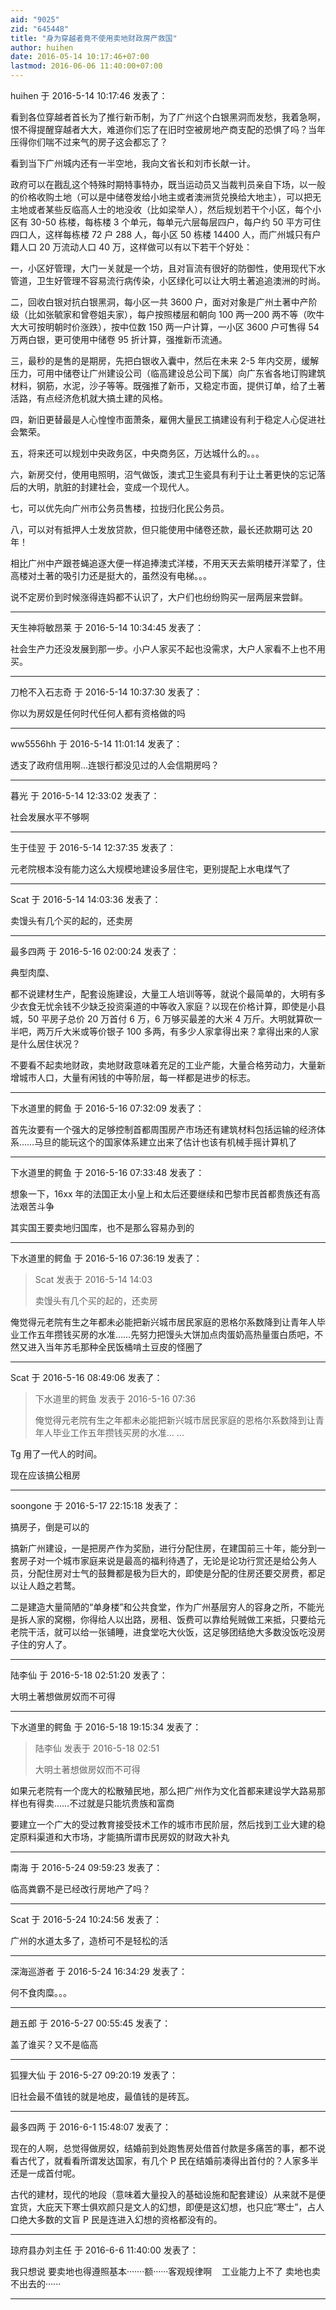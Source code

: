 ```yaml
---
aid: "9025"
zid: "645448"
title: "身为穿越者竟不使用卖地财政房产救国"
author: huihen
date: 2016-05-14 10:17:46+07:00
lastmod: 2016-06-06 11:40:00+07:00
---
```


huihen 于 2016-5-14 10:17:46 发表了：

看到各位穿越者首长为了推行新币制，为了广州这个白银黑洞而发愁，我着急啊，恨不得提醒穿越者大大，难道你们忘了在旧时空被房地产商支配的恐惧了吗？当年压得你们喘不过来气的房子这会都忘了？

看到当下广州城内还有一半空地，我向文省长和刘市长献一计。

政府可以在戡乱这个特殊时期特事特办，既当运动员又当裁判员亲自下场，以一般的价格收购土地（可以是中储卷发给小地主或者澳洲货兑换给大地主），可以把无主地或者某些反临高人士的地没收（比如梁举人），然后规划若干个小区，每个小区有 30-50 栋楼，每栋楼 3 个单元，每单元六层每层四户，每户约 50 平方可住四口人，这样每栋楼 72 户 288 人，每小区 50 栋楼 14400 人，而广州城只有户籍人口 20 万流动人口 40 万，这样做可以有以下若干个好处：

一，小区好管理，大门一关就是一个坊，且对盲流有很好的防御性，使用现代下水管道，卫生好管理不容易流行病传染，小区绿化可以让大明土著追追澳洲的时尚。

二，回收白银对抗白银黑洞，每小区一共 3600 户，面对对象是广州土著中产阶级（比如张毓家和曾卷姐夫家），每户按照楼层和朝向 100 两—200 两不等（吹牛大大可按明朝时价涨跌），按中位数 150 两一户计算，一小区 3600 户可售得 54 万两白银，更可使用中储卷 95 折计算，强推新币流通。

三，最秒的是售的是期房，先把白银收入囊中，然后在未来 2-5 年内交房，缓解压力，可用中储卷让广州建设公司（临高建设总公司下属）向广东省各地订购建筑材料，钢筋，水泥，沙子等等。既强推了新币，又稳定市面，提供订单，给了土著活路，有点经济危机就大搞土建的风格。

四，新旧更替最是人心惶惶市面萧条，雇佣大量民工搞建设有利于稳定人心促进社会繁荣。

五，将来还可以规划中央政务区，中央商务区，万达城什么的。。。

六，新房交付，使用电照明，沼气做饭，澳式卫生瓷具有利于让土著更快的忘记落后的大明，肮脏的封建社会，变成一个现代人。

七，可以优先向广州市公务员售楼，拉拢归化民公务员。

八，可以对有抵押人士发放贷款，但只能使用中储卷还款，最长还款期可达 20 年！

相比广州中产跟苍蝇追逐大便一样追捧澳式洋楼，不用天天去紫明楼开洋荤了，住高楼对土著的吸引力还是挺大的，虽然没有电梯。。。

说不定房价到时候涨得连妈都不认识了，大户们也纷纷购买一层两层来尝鲜。

---

天生神将敏昂莱 于 2016-5-14 10:34:45 发表了：

社会生产力还没发展到那一步。小户人家买不起也没需求，大户人家看不上也不用买。

---

刀枪不入石志奇 于 2016-5-14 10:37:30 发表了：

你以为房奴是任何时代任何人都有资格做的吗

---

ww5556hh 于 2016-5-14 11:01:14 发表了：

透支了政府信用啊...连银行都没见过的人会信期房吗？

---

暮光 于 2016-5-14 12:33:02 发表了：

社会发展水平不够啊

---

生于佳翌 于 2016-5-14 12:37:35 发表了：

元老院根本没有能力这么大规模地建设多层住宅，更别提配上水电煤气了

---

Scat 于 2016-5-14 14:03:36 发表了：

卖馒头有几个买的起的，还卖房

---

最多四两 于 2016-5-16 02:00:24 发表了：

典型肉糜、

都不说建材生产，配套设施建设，大量工人培训等等，就说个最简单的，大明有多少衣食无忧余钱不少缺乏投资渠道的中等收入家庭？以现在价格计算，即使是小县城，50 平房子总价 20 万首付 6 万，6 万够买最差的大米 4 万斤。大明就算砍一半吧，两万斤大米或等价银子 100 多两，有多少人家拿得出来？拿得出来的人家是什么居住状况？

不要看不起卖地财政，卖地财政意味着充足的工业产能，大量合格劳动力，大量新增城市人口，大量有闲钱的中等阶层，每一样都是进步的标志。

---

下水道里的鳄鱼 于 2016-5-16 07:32:09 发表了：

首先汝要有一个强大的足够控制首都周围房产市场还有建筑材料包括运输的经济体系……马旦的能玩这个的国家体系建立出来了估计也该有机械手摇计算机了

---

下水道里的鳄鱼 于 2016-5-16 07:33:48 发表了：

想象一下，16xx 年的法国正太小皇上和太后还要继续和巴黎市民首都贵族还有高法艰苦斗争

其实国王要卖地归国库，也不是那么容易办到的

---

下水道里的鳄鱼 于 2016-5-16 07:36:19 发表了：

> Scat 发表于 2016-5-14 14:03
>
> 卖馒头有几个买的起的，还卖房

俺觉得元老院有生之年都未必能把新兴城市居民家庭的恩格尔系数降到让青年人毕业工作五年攒钱买房的水准……先努力把馒头大饼加点肉蛋奶高热量蛋白质吧，不然又进入当年苏毛那种全民饭桶啃土豆皮的怪圈了

---

Scat 于 2016-5-16 08:49:06 发表了：

> 下水道里的鳄鱼 发表于 2016-5-16 07:36
>
> 俺觉得元老院有生之年都未必能把新兴城市居民家庭的恩格尔系数降到让青年人毕业工作五年攒钱买房的水准… ...

Tg 用了一代人的时间。

现在应该搞公租房

---

soongone 于 2016-5-17 22:15:18 发表了：

搞房子，倒是可以的

搞新广州建设，一是把房产作为奖励，进行分配住房，在建国前三十年，能分到一套房子对一个城市家庭来说是最高的福利待遇了，无论是论功行赏还是给公务人员，分配住房对士气的鼓舞都是极为巨大的，即使是分配的住房还要交房费，都足以让人趋之若鹜。

二是建造大量简陋的“单身楼”和公共食堂，作为广州基层穷人的容身之所，不能光是拆人家的窝棚，你得给人以出路，房租、饭费可以靠给髡贼做工来抵，只要给元老院干活，就可以给一张铺睡，进食堂吃大伙饭，这足够团结绝大多数没饭吃没房子住的穷人了。

---

陆李仙 于 2016-5-18 02:51:20 发表了：

大明土著想做房奴而不可得

---

下水道里的鳄鱼 于 2016-5-18 19:15:34 发表了：

> 陆李仙 发表于 2016-5-18 02:51
>
> 大明土著想做房奴而不可得

如果元老院有一个庞大的松散殖民地，那么把广州作为文化首都来建设学大路易那样也有得卖……不过就是只能坑贵族和富商

要建立一个广大的受过教育接受技术工作的城市市民阶层，然后找到工业大建的稳定原料渠道和大市场，才能搞所谓市民房奴的财政大补丸

---

南海 于 2016-5-24 09:59:23 发表了：

临高粪霸不是已经改行房地产了吗？

---

Scat 于 2016-5-24 10:24:56 发表了：

广州的水道太多了，造桥可不是轻松的活

---

深海巡游者 于 2016-5-24 16:34:29 发表了：

何不食肉糜。。。

---

趙五郎 于 2016-5-27 00:55:45 发表了：

盖了谁买？又不是临高

---

狐狸大仙 于 2016-5-27 09:20:19 发表了：

旧社会最不值钱的就是地皮，最值钱的是砖瓦。

---

最多四两 于 2016-6-1 15:48:07 发表了：

现在的人啊，总觉得做房奴，结婚前到处跑售房处借首付款是多痛苦的事，都不说看古代了，就看看所谓发达国家，有几个 P 民在结婚前凑得出首付的？人家多半还是一成首付呢。

古代的建材，现代的地段（意味着大量投入的基础设施和配套建设）从来就不是便宜货，大庇天下寒士俱欢颜只是文人的幻想，即便是这幻想，也只庇“寒士”，占人口绝大多数的文盲 P 民是连进入幻想的资格都没有的。

---

琼府县办刘主任 于 2016-6-6 11:40:00 发表了：

我只想说 要卖地也得遵照基本·······额······客观规律啊    工业能力上不了 卖地也卖不出去的······

---
